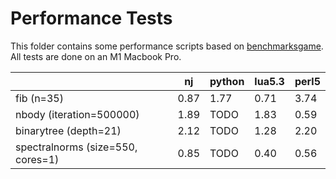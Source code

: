 # Performance Tests

This folder contains some performance scripts based on [benchmarksgame](https://benchmarksgame-team.pages.debian.net/benchmarksgame/). All tests are done on an M1 Macbook Pro.

|       | nj | python | lua5.3 | perl5 |
| ----- | ----- | ----- | ----- | ----- |
|fib (n=35) | 0.87 | 1.77 | 0.71 | 3.74 |
|nbody (iteration=500000) | 1.89 | TODO | 1.83 | 0.59 |
|binarytree (depth=21)    | 2.12 | TODO | 1.28 | 2.20 |
|spectralnorms (size=550, cores=1) | 0.85 | TODO | 0.40 | 0.56 |

